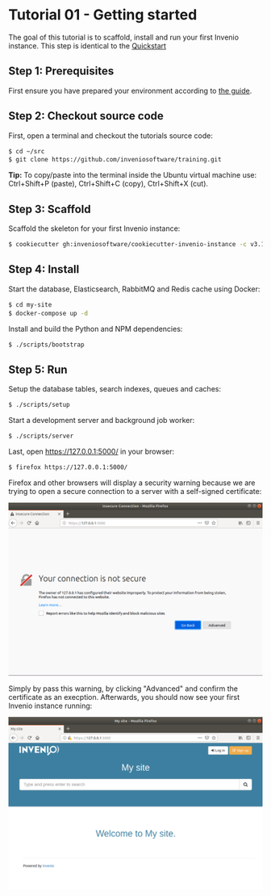 # Tutorial 01 - Getting started

The goal of this tutorial is to scaffold, install and run your first Invenio
instance. This step is identical to the [Quickstart](https://invenio.readthedocs.io/en/latest/quickstart/quickstart.html)

## Step 1: Prerequisites

First ensure you have prepared your environment according to
[the guide](../00-prerequisites/).

## Step 2: Checkout source code

First, open a terminal and checkout the tutorials source code:

```bash
$ cd ~/src
$ git clone https://github.com/inveniosoftware/training.git
```

**Tip:** To copy/paste into the terminal inside the Ubuntu virtual machine
use: Ctrl+Shift+P (paste), Ctrl+Shift+C (copy), Ctrl+Shift+X (cut).

## Step 3: Scaffold

Scaffold the skeleton for your first Invenio instance:

```bash
$ cookiecutter gh:inveniosoftware/cookiecutter-invenio-instance -c v3.1
```

## Step 4: Install

Start the database, Elasticsearch, RabbitMQ and Redis cache using Docker:

```bash
$ cd my-site
$ docker-compose up -d
```

Install and build the Python and NPM dependencies:

```bash
$ ./scripts/bootstrap
```

## Step 5: Run

Setup the database tables, search indexes, queues and caches:

```bash
$ ./scripts/setup
```

Start a development server and background job worker:

```bash
$ ./scripts/server
```

Last, open https://127.0.0.1:5000/ in your browser:

```bash
$ firefox https://127.0.0.1:5000/
```

Firefox and other browsers will display a security warning because we are trying
to open a secure connection to a server with a self-signed certificate:

![](security-warning.png)

Simply by pass this warning, by clicking "Advanced" and confirm the certificate
as an execption. Afterwards, you should now see your first Invenio instance
running:

![](mysite-running.png)
